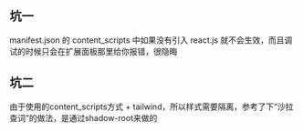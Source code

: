 ## 坑一

manifest.json 的 content_scripts 中如果没有引入 react.js 就不会生效，而且调试的时候只会在扩展面板那里给你报错，很隐晦

## 坑二

由于使用的content_scripts方式 + tailwind，所以样式需要隔离，参考了下“沙拉查词”的做法，是通过shadow-root来做的